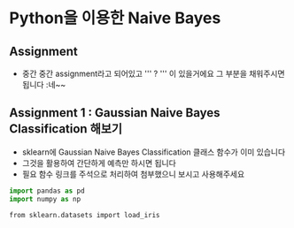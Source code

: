 # Python을 이용한 Naive Bayes

## Assignment <a id="Assignment"></a>

* 중간 중간 assignment라고 되어있고 ''' ? ''' 이 있을거에요 그 부분을 채워주시면 됩니다 :네~~

## Assignment 1 : Gaussian Naive Bayes Classification 해보기 <a id="Assignment-1-:-Gaussian-Naive-Bayes-Classification-&#xD574;&#xBCF4;&#xAE30;"></a>

* sklearn에 Gaussian Naive Bayes Classification 클래스 함수가 이미 있습니다
* 그것을 활용하여 간단하게 예측만 하시면 됩니다
* 필요 함수 링크를 주석으로 처리하여 첨부했으니 보시고 사용해주세요

```python
import pandas as pd
import numpy as np
```

```text
from sklearn.datasets import load_iris
```

